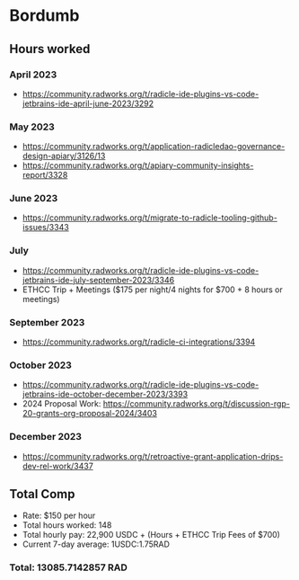 # Bordumb

## Hours worked

### April 2023
* https://community.radworks.org/t/radicle-ide-plugins-vs-code-jetbrains-ide-april-june-2023/3292

### May 2023
* https://community.radworks.org/t/application-radicledao-governance-design-apiary/3126/13
* https://community.radworks.org/t/apiary-community-insights-report/3328

### June 2023
* https://community.radworks.org/t/migrate-to-radicle-tooling-github-issues/3343

### July 
* https://community.radworks.org/t/radicle-ide-plugins-vs-code-jetbrains-ide-july-september-2023/3346
* ETHCC Trip + Meetings ($175 per night/4 nights for $700 + 8 hours or meetings)

### September 2023
* https://community.radworks.org/t/radicle-ci-integrations/3394

### October 2023
* https://community.radworks.org/t/radicle-ide-plugins-vs-code-jetbrains-ide-october-december-2023/3393
* 2024 Proposal Work: https://community.radworks.org/t/discussion-rgp-20-grants-org-proposal-2024/3403

### December 2023
* https://community.radworks.org/t/retroactive-grant-application-drips-dev-rel-work/3437

## Total Comp

* Rate: $150 per hour
* Total hours worked: 148
* Total hourly pay: 22,900 USDC + (Hours + ETHCC Trip Fees of $700) 
* Current 7-day average: 1USDC:1.75RAD

### Total: 13085.7142857 RAD
